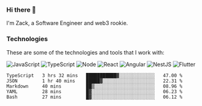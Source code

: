 ### Hi there 👋
I'm Zack, a Software Engineer and web3 rookie.

### Technologies
These are some of the technologies and tools that I work with:

![JavaScript](https://img.shields.io/badge/JavaScript-323330.svg?logo=javascript&logoColor=F7DF1E) 
![TypeScript](https://img.shields.io/badge/TypeScript-007ACC.svg?logo=typescript&logoColor=white) 
![Node](https://img.shields.io/badge/Node.js-43853D.svg?logo=node.js&logoColor=white)
![React](https://img.shields.io/badge/React-20232a.svg?logo=react&logoColor=61DAFB) 
![Angular](https://img.shields.io/badge/Angular-E23237.svg?logo=angularjs&logoColor=white)
![NestJS](https://img.shields.io/badge/NestJS-E0234E?logo=nestjs&logoColor=white)
![Flutter](https://img.shields.io/badge/Flutter-02569B.svg?logo=flutter&logoColor=white)

<!--START_SECTION:waka-->

```text
TypeScript   3 hrs 32 mins   ███████████▓░░░░░░░░░░░░░   47.00 %
JSON         1 hr 40 mins    █████▓░░░░░░░░░░░░░░░░░░░   22.31 %
Markdown     40 mins         ██▒░░░░░░░░░░░░░░░░░░░░░░   08.96 %
YAML         28 mins         █▓░░░░░░░░░░░░░░░░░░░░░░░   06.23 %
Bash         27 mins         █▓░░░░░░░░░░░░░░░░░░░░░░░   06.12 %
```

<!--END_SECTION:waka-->
